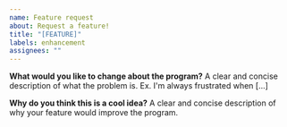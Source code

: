 ```yaml
---
name: Feature request
about: Request a feature!
title: "[FEATURE]"
labels: enhancement
assignees: ""
---
```


**What would you like to change about the program?**
A clear and concise description of what the problem is. Ex. I'm always frustrated when [...]

**Why do you think this is a cool idea?**
A clear and concise description of why your feature would improve the program.

<!-- If you think you can help us with that, please note it here! -->
